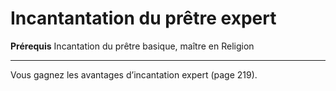 # Incantantation du prêtre expert

<p><strong>Prérequis</strong> Incantation du prêtre basique, maître en Religion</p>
<hr>
<p>Vous gagnez les avantages d’incantation expert (page 219).</p>